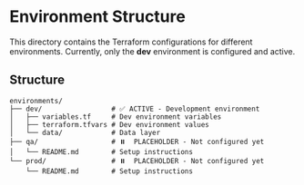 # Environment Structure

This directory contains the Terraform configurations for different environments. Currently, only the **dev** environment is configured and active.

## Structure

```
environments/
├── dev/                 # ✅ ACTIVE - Development environment
│   ├── variables.tf     # Dev environment variables
│   ├── terraform.tfvars # Dev environment values
│   └── data/            # Data layer
├── qa/                  # ⏸️  PLACEHOLDER - Not configured yet
│   └── README.md        # Setup instructions
└── prod/                # ⏸️  PLACEHOLDER - Not configured yet
    └── README.md        # Setup instructions
```

